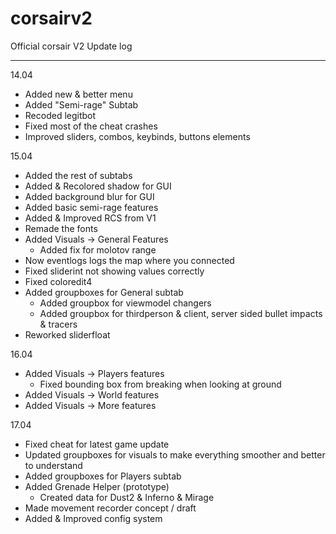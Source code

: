 # corsairv2
Official corsair V2 Update log

------------------------------
14.04
                                  
- Added new & better menu
- Added "Semi-rage" Subtab
- Recoded legitbot 
- Fixed most of the cheat crashes
- Improved sliders, combos, keybinds, buttons elements
                               
                                                    
15.04

- Added the rest of subtabs 
- Added & Recolored shadow for GUI
- Added background blur for GUI
- Added basic semi-rage features 
- Added & Improved RCS from V1 
- Remade the fonts 
- Added Visuals -> General Features
  * Added fix for molotov range
- Now eventlogs logs the map where you connected
- Fixed sliderint not showing values correctly 
- Fixed coloredit4
- Added groupboxes for General subtab
  * Added groupbox for viewmodel changers 
  * Added groupbox for thirdperson & client, server sided bullet impacts & tracers
- Reworked sliderfloat 


16.04 

- Added Visuals -> Players features
  * Fixed bounding box from breaking when looking at ground 
- Added Visuals -> World features
- Added Visuals -> More features


17.04
- Fixed cheat for latest game update
- Updated groupboxes for visuals to make everything smoother and better to understand 
- Added groupboxes for Players subtab
- Added Grenade Helper (prototype)
  * Created data for Dust2 & Inferno & Mirage
- Made movement recorder concept / draft
- Added & Improved config system

